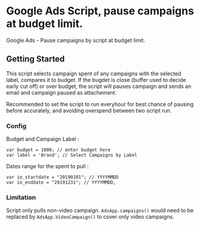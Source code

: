 # Google Ads Script, pause campaigns at budget limit.
Google Ads - Pause campaigns by script at budget limit. 


## Getting Started

This script selects campaign spent of any campaigns with the selected label, compares it to budget. If the bugdet is close (buffer used to decide early cut off) or over budget, the script will pauses campaign and sends an email and campaign paused as attachement. 

Recommended to set the script to run everyhour for best chance of pausing before accurately, and avoiding overspend between two script run. 

### Config

Budget and Campaign Label :

```
var budget = 1000; // enter budget here
var label = 'Brand'; // Select Campaigns by Label

```
Dates range for the spent to pull :
```
var io_startdate = "20190101"; // YYYYMMDD
var io_enddate = "20191231"; // YYYYMMDD, 
```

### Limitation

Script only pulls non-video campaign. `AdsApp.campaigns()` would need to be replaced by `AdsApp.VideoCampaign()` to cover only video campaigns. 